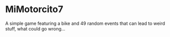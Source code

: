 # MiMotorcito7
 A simple game featuring a bike and 49 random events that can lead to weird stuff, what could go wrong...

